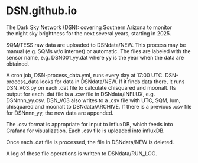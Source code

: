 # DSN.github.io

The Dark Sky Network (DSN): covering Southern Arizona to monitor  
the night sky brightness for the next several years, starting in 2025.

SQM/TESS raw data are uploaded to DSNdata/NEW. This process may be manual
(e.g. SQMs w/o internet) or automatic. The files are labeled with the sensor
name, e.g. DSN001_yy.dat where yy is the year when the data are obtained.

A cron job, DSN-process_data.yml, runs every day at 17:00 UTC. 
DSN-process_data looks for data in DSNdata/NEW. If it finds data there, 
it runs DSN_V03.py on each .dat file to calculate chisquared and moonalt. 
Its output for each .dat file is a .csv file in DSNdata/INFLUX, e.g. 
DSNnnn_yy.csv. DSN_V03 also writes to a .csv file with UTC, SQM, lum, 
chisquared and moonalt to DSNdata/ARCHIVE. If there is a previous .csv
file for DSNnnn_yy, the new data are appended.

The .csv format is appropriate for input to influxDB, which 
feeds into Grafana for visualization. Each .csv file is uploaded into
influxDB. 

Once each .dat file is processed, the file in DSNdata/NEW is deleted. 

A log of these file operations is written to DSNdata/RUN_LOG.

